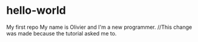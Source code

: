 # hello-world
My first repo
My name is Olivier and I'm a new programmer. //This change was made because the tutorial asked me to.
